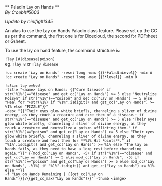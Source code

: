 ** Paladin Lay on Hands **  
*By Croebh#5603*  

*Update by minifig#1345*
  
An alias to use the Lay on Hands Paladin class feature. Please set up the CC as per the command, the first one is for Dicecloud, the second for PDFsheet or Gsheet.   
  
To use the lay on hand feature, the command structure is:  
  
`!lay [#|disease|poison]`  
eg. `!lay 8` or `!lay disease`  
  
`!cc create "Lay on Hands" -reset long -max {{5*PaladinLevel}} -min 0`  
`!cc create "Lay on Hands" -reset long -max {{5*level}} -min 0`  
  
```GN
!alias lay embed
-title "<name> Lays on Hands: {{"Cure Disease" if str("%1%")=="disease" and get_cc("Lay on Hands") >= 5 else "Neutralize Poison" if str("%1%")=="poison" and get_cc("Lay on Hands") >= 5 else "Heal for "+str(%1%) if "%1%".isdigit() and get_cc("Lay on Hands") >= %1% else "FIZZLE"}}"  
-desc "{{"Their eyes glow white briefly, channeling a sliver of divine energy, as they touch a creature and cure them of a disease." if str("%1%")=="disease" and get_cc("Lay on Hands") >= 5 else "Their eyes glow white briefly, channeling a sliver of divine energy, as they touch a creature and neutralize a poison afflicting them." if str("%1%")=="poison" and get_cc("Lay on Hands") >= 5 else "Their eyes glow white briefly, channeling a sliver of divine energy, as they touch a creature and heal them for **%1% Hit Points**." if "%1%".isdigit() and get_cc("Lay on Hands") >= %1% else "The lay on hands fails, as they need to have a long rest before channeling again."}}" {{mod_cc("Lay on Hands", -5) if str("%1%")=="disease" and get_cc("Lay on Hands") >= 5 else mod_cc("Lay on Hands", -5) if str("%1%")=="poison" and get_cc("Lay on Hands") >= 5 else mod_cc("Lay on Hands", -%1%) if "%1%".isdigit() and get_cc("Lay on Hands") >= %1% else ""}}   
-f "Lay on Hands Remaining | {{get_cc("Lay on Hands")}}/{{get_cc_max("Lay on Hands")}}" -thumb <image>
```
